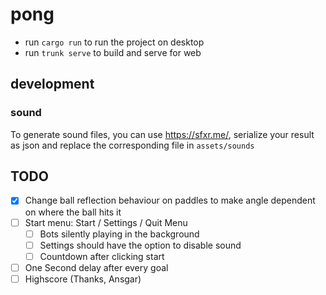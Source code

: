 # pong

- run `cargo run` to run the project on desktop
- run `trunk serve` to build and serve for web

## development

### sound

To generate sound files, you can use https://sfxr.me/, serialize your result as json and replace the corresponding file in `assets/sounds`

## TODO

- [x] Change ball reflection behaviour on paddles to make angle dependent on where the ball hits it
- [ ] Start menu: Start / Settings / Quit Menu
  - [ ] Bots silently playing in the background
  - [ ] Settings should have the option to disable sound
  - [ ] Countdown after clicking start
- [ ] One Second delay after every goal
- [ ] Highscore (Thanks, Ansgar)